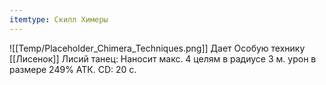 ```yaml
---
itemtype: Скилл Химеры
---
```

![[Temp/Placeholder_Chimera_Techniques.png]]
Дает Особую технику [[Лисенок]] Лисий танец: Наносит макс. 4 целям в радиусе 3 м. урон в размере 249% АТК. CD: 20 с.

